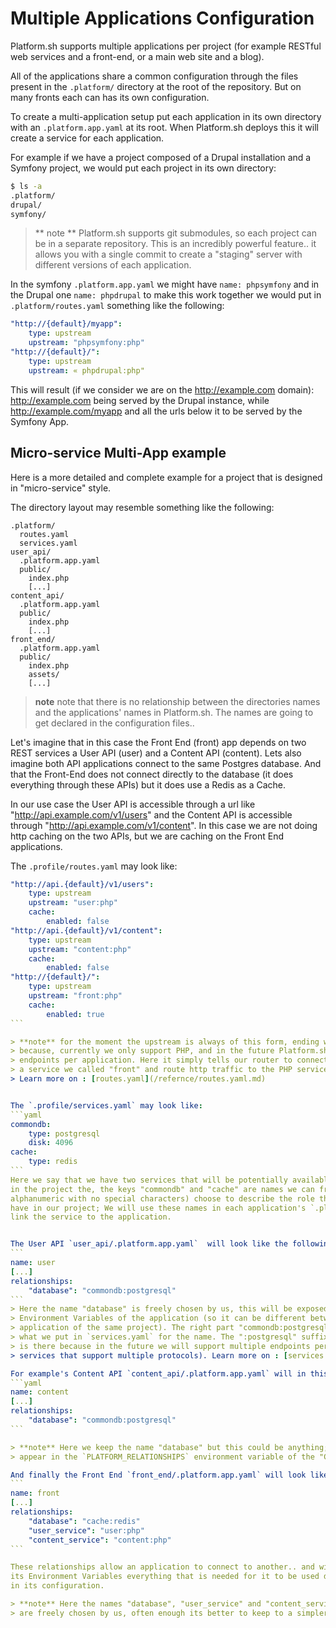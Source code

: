# Multiple Applications Configuration

Platform.sh supports  multiple applications per project (for example  RESTful web
 services and a front-end, or a main web site and a blog).

All of the applications share a common configuration through the files present in the
`.platform/` directory at the root of the repository. But on many fronts each can
has its own configuration.

To create a multi-application setup put each application in its own directory with
an `.platform.app.yaml` at its root. When Platform.sh deploys this it will create
a service for each application.

For example if we have a project composed of a Drupal installation and a Symfony project, we would put each project in its own directory:
```bash
$ ls -a
.platform/
drupal/
symfony/
```

> ** note ** Platform.sh supports git submodules, so each project can be in a separate
> repository. This is an incredibly powerful feature.. it allows you with a single commit
> to create a "staging" server with different versions of each application.


In the symfony `.platform.app.yaml` we might have `name: phpsymfony` and in the Drupal one `name: phpdrupal` to make this work together we would put in `.platform/routes.yaml` something like the following:

```yaml
"http://{default}/myapp":
    type: upstream
    upstream: "phpsymfony:php"
"http://{default}/":
    type: upstream
    upstream: « phpdrupal:php"
```
This will result (if we consider we are on the http://example.com domain): http://example.com being served by the Drupal instance, while http://example.com/myapp and all the urls below it to be served by the Symfony App.

## Micro-service Multi-App example
Here is a more detailed and complete example for a project that is designed in "micro-service" style.

The directory layout may resemble something like the following:
```
.platform/
  routes.yaml
  services.yaml
user_api/
  .platform.app.yaml
  public/
    index.php
    [...]
content_api/
  .platform.app.yaml
  public/
    index.php
    [...]
front_end/
  .platform.app.yaml
  public/
    index.php
    assets/
    [...]
```
> **note** note that there is no relationship between the directories names and the 
> applications' names in Platform.sh. The names are going to get declared in the
> configuration files..


Let's imagine that in this case the Front End (front) app depends on two REST services a 
User API (user) and a Content API (content). Lets also imagine both API applications
connect to the same Postgres database. And that the Front-End  does not connect directly to
the database (it does everything through these APIs) but it does use a Redis as a Cache.

In our use case the User API is accessible through  a url like "http://api.example.com/v1/users"
and the Content API is accessible through "http://api.example.com/v1/content". In this case we are not doing http caching on the two APIs, but we are caching on the Front End applications.

The `.profile/routes.yaml` may look like:
````yaml
"http://api.{default}/v1/users":
    type: upstream
    upstream: "user:php"
    cache:
        enabled: false
"http://api.{default}/v1/content":
    type: upstream
    upstream: "content:php"
    cache:
        enabled: false
"http://{default}/":
    type: upstream
    upstream: "front:php"
    cache:
        enabled: true
```

> **note** for the moment the upstream is always of this form, ending with ":php" this is 
> because, currently we only support PHP, and in the future Platform.sh will support multiple 
> endpoints per application. Here it simply tells our router to connect, for example to 
> a service we called "front" and route http traffic to the PHP service running there.
> Learn more on : [routes.yaml](/refernce/routes.yaml.md)


The `.profile/services.yaml` may look like:
```yaml
commondb:
    type: postgresql
    disk: 4096
cache:
    type: redis
```
Here we say that we have two services that will be potentially available to any application
in the project the, the keys "commondb" and "cache" are names we can freely (must be 
alphanumeric with no special characters) choose to describe the role theses services will 
have in our project; We will use these names in each application's `.platform.app.yaml` to 
link the service to the application.


The User API `user_api/.platform.app.yaml`  will look like the following (only putting here the relevant parts `[...]` representing the stuff we cut out...):
```
name: user
[...]
relationships:
    "database": "commondb:postgresql"
```
> Here the name "database" is freely chosen by us, this will be exposed in the 
> Environment Variables of the application (so it can be different between the different
> application of the same project). The right part "commondb:postgresql" comes from
> what we put in `services.yaml` for the name. The ":postgresql" suffix, which is required,
> is there because in the future we will support multiple endpoints per service (for 
> services that support multiple protocols). Learn more on : [services.yaml](/refernce/routes.yaml.md)

For example's Content API `content_api/.platform.app.yaml` will in this case be very similar:
```yaml
name: content
[...]
relationships:
    "database": "commondb:postgresql"
```

> **note** Here we keep the name "database" but this could be anything; This name will only
> appear in the `PLATFORM_RELATIONSHIPS` environment variable of the "Content Api".

And finally the Front End `front_end/.platform.app.yaml` will look like:
```
name: front
[...]
relationships:
    "database": "cache:redis"
    "user_service": "user:php"
    "content_service": "content:php"
```

These relationships allow an application to connect to another.. and will expose in 
its Environment Variables everything that is needed for it to be used dynamically
in its configuration.

> **note** Here the names "database", "user_service" and "content_service"
> are freely chosen by us, often enough its better to keep to a simpler naming scheme.